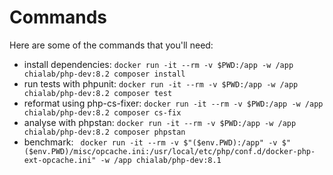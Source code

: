 # Commands

Here are some of the commands that you'll need:
 - install dependencies: `docker run -it --rm -v $PWD:/app -w /app chialab/php-dev:8.2 composer install`
 - run tests with phpunit: `docker run -it --rm -v $PWD:/app -w /app chialab/php-dev:8.2 composer test`
 - reformat using php-cs-fixer: `docker run -it --rm -v $PWD:/app -w /app chialab/php-dev:8.2 composer cs-fix`
 - analyse with phpstan: `docker run -it --rm -v $PWD:/app -w /app chialab/php-dev:8.2 composer phpstan`
 - benchmark: ` docker run -it --rm -v $"($env.PWD):/app" -v $"($env.PWD)/misc/opcache.ini:/usr/local/etc/php/conf.d/docker-php-ext-opcache.ini" -w /app chialab/php-dev:8.1`
